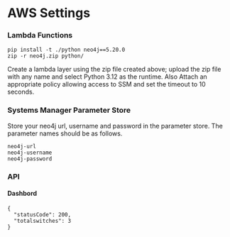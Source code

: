 # AWS Settings

### Lambda Functions

```
pip install -t ./python neo4j==5.20.0
zip -r neo4j.zip python/
```

Create a lambda layer using the zip file created above; upload the zip file with any name and select Python 3.12 as the runtime. Also Attach an appropriate policy allowing access to SSM and set the timeout to 10 seconds.

### Systems Manager Parameter Store

Store your neo4j url, username and password in the parameter store. The parameter names should be as follows.

```
neo4j-url
neo4j-username
neo4j-password
```

### API

#### Dashbord

```Dashboard API Response:
{
  "statusCode": 200,
  "totalswitches": 3
}
```





